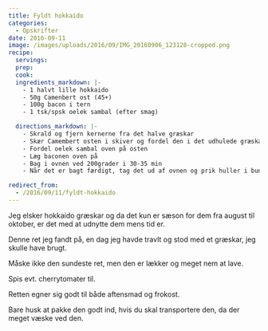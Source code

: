 ```yaml
---
title: Fyldt hokkaido
categories:
  - Opskrifter
date: 2016-09-11
image: /images/uploads/2016/09/IMG_20160906_123128-cropped.png
recipe:
  servings:
  prep:
  cook:
  ingredients_markdown: |-
    - 1 halvt lille hokkaido
    - 50g Camenbert ost (45+)
    - 100g bacon i tern
    - 1 tsk/spsk oelek sambal (efter smag)

  directions_markdown: |-
    - Skrald og fjern kernerne fra det halve græskar
    - Skær Camembert osten i skiver og fordel den i det udhulede græskar
    - Fordel oelek sambal oven på osten
    - Læg baconen oven på
    - Bag i ovnen ved 200grader i 30-35 min
    - Når det er bagt færdigt, tag det ud af ovnen og prik huller i bunden, så noget af alt fedtet kan løbe fra

redirect_from:
  - /2016/09/11/fyldt-hokkaido
---
```


Jeg elsker hokkaido græskar og da det kun er sæson for dem fra august til oktober, er det med at udnytte dem mens tid er.

Denne ret jeg fandt på, en dag jeg havde travlt og stod med et græskar, jeg skulle have brugt.

Måske ikke den sundeste ret, men den er lækker og meget nem at lave.

Spis evt. cherrytomater til.

Retten egner sig godt til både aftensmad og frokost.

Bare husk at pakke den godt ind, hvis du skal transportere den, da der meget væske ved den.
